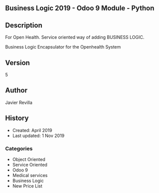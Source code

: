 Business Logic 2019 - Odoo 9 Module - Python 
------------------------------------------------------


Description
------------

For Open Health. Service oriented way of adding BUSINESS LOGIC. 

Business Logic Encapsulator for the Openhealth System


## Version
5

## Author
Javier Revilla


## History
- Created: April 2019
- Last updated: 1 Nov 2019


### Categories
- Object Oriented
- Service Oriented
- Odoo 9
- Medical services
- Business Logic
- New Price List


